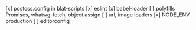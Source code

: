 [x] postcss.config in blat-scripts
[x] eslint
[x] babel-loader
[ ] polyfills Promises, whatwg-fetch, object.assign
[ ] url, image loaders
[x] NODE_ENV production
[ ] editorconfig